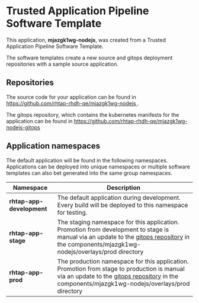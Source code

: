 # Trusted Application Pipeline Software Template

This application, **mjazgk1wg-nodejs**, was created from a Trusted Application Pipeline Software Template.

The software templates create a new source and gitops deployment repositories with a sample source application. 

## Repositories

The source code for your application can be found in [https://github.com/rhtap-rhdh-qe/mjazgk1wg-nodejs ](https://github.com/rhtap-rhdh-qe/mjazgk1wg-nodejs ).
 
The gitops repository, which contains the kubernetes manifests for the application can be found in 
[https://github.com/rhtap-rhdh-qe/mjazgk1wg-nodejs-gitops ](https://github.com/rhtap-rhdh-qe/mjazgk1wg-nodejs-gitops ) 

## Application namespaces 

The default application will be found in the following namespaces. Applications can be deployed into unique namespaces or multiple software templates can also bet generated into the same group namespaces.  

|  Namespace   |  Description   |  
| -------- | -------- |   
| **rhtap-app-development** | The default application during development. Every build will be deployed to this namespace for testing. | 
| **rhtap-app-stage** | The staging namespace for this application. Promotion from development to stage is manual via an update to the [gitops repository](https://github.com/rhtap-rhdh-qe/mjazgk1wg-nodejs-gitops ) in the components/mjazgk1wg-nodejs/overlays/prod directory |  
| **rhtap-app-prod** | The production namespace for this application. Promotion from stage to production is manual via an update to the [gitops repository](https://github.com/rhtap-rhdh-qe/mjazgk1wg-nodejs-gitops ) in the components/mjazgk1wg-nodejs/overlays/prod directory | 